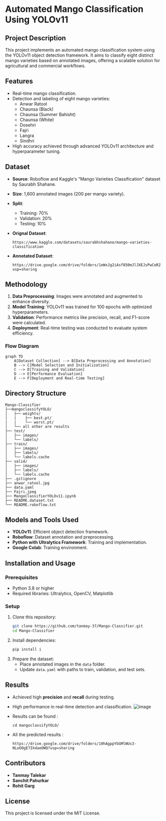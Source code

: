 # Automated Mango Classification Using YOLOv11

## Project Description
This project implements an automated mango classification system using the YOLOv11 object detection framework. It aims to classify eight distinct mango varieties based on annotated images, offering a scalable solution for agricultural and commercial workflows.

## Features
- Real-time mango classification.
- Detection and labeling of eight mango varieties:
  - Anwar Ratool
  - Chaunsa (Black)
  - Chaunsa (Summer Bahisht)
  - Chaunsa (White)
  - Dosehri
  - Fajri
  - Langra
  - Sindhri
- High accuracy achieved through advanced YOLOv11 architecture and hyperparameter tuning.

## Dataset
- **Source**: Roboflow and Kaggle's "Mango Varieties Classification" dataset by Saurabh Shahane.
- **Size**: 1,600 annotated images (200 per mango variety).
- **Split**:
  - Training: 70%
  - Validation: 20%
  - Testing: 10%

- **Orignal Dataset**:
    ```
    https://www.kaggle.com/datasets/saurabhshahane/mango-varieties-classification
    ```
- **Annotated Dataset**:
    ```
    https://drive.google.com/drive/folders/1eWxJg2iAsf850mJlJXEJsPwCeR2WrXyb?usp=sharing
    ```
## Methodology
1. **Data Preprocessing**: Images were annotated and augmented to enhance diversity.
2. **Model Training**: YOLOv11 was trained for 100 epochs with optimized hyperparameters.
3. **Validation**: Performance metrics like precision, recall, and F1-score were calculated.
4. **Deployment**: Real-time testing was conducted to evaluate system efficiency.

### Flow Diagram
```mermaid
graph TD
    A[Dataset Collection] --> B[Data Preprocessing and Annotation]
    B --> C[Model Selection and Initialization]
    C --> D[Training and Validation]
    D --> E[Performance Evaluation]
    E --> F[Deployment and Real-time Testing]
```

## Directory Structure
```
Mango-Classifier
├──mangoclassifyYOLO/
│   ├── weights/
│   |    ├── best.pt/
|   |    └── worst.pt/
│   └── all other are results
├── test/
│   ├── images/
│   └── labels/
├── train/
│   ├── images/
│   ├── labels/
│   └── labels.cache
├── valid/
│   ├── images/
│   ├── labels/
│   └── labels.cache
├── .gitignore
├── anwar_ratool.jpg
├── data.yaml
├── Fajri.jpeg
├── MangoClassifierYOLOv11.ipynb
├── README.dataset.txt
└── README.roboflow.txt
```

## Models and Tools Used
- **YOLOv11**: Efficient object detection framework.
- **Roboflow**: Dataset annotation and preprocessing.
- **Python with Ultralytics Framework**: Training and implementation.
- **Google Colab**: Training environment.

## Installation and Usage

### Prerequisites
- Python 3.8 or higher
- Required libraries: Ultralytics, OpenCV, Matplotlib

### Setup
1. Clone this repository:
   ```bash
   git clone https://github.com/tanmay-37/Mango-Classifier.git
   cd Mango-Classifier
   ```
2. Install dependencies:
   ```bash
   pip install i
   ```
3. Prepare the dataset:
   - Place annotated images in the `data` folder.
   - Update `data.yaml` with paths to train, validation, and test sets.


## Results
- Achieved high **precision** and **recall** during testing.
- High performance in real-time detection and classification.
![image](https://github.com/user-attachments/assets/b617fb9c-f7e9-48f9-aa08-c018f65944b8)

- Results can be found :
  ```
  cd mangoclassifyYOLO/
  ```
- All the predicted results : 
  ```
  https://drive.google.com/drive/folders/10hAgppYbGMlWUs3-NLoOOgE7IkdaeOWQ?usp=sharing
  ```

## Contributors
- **Tanmay Talekar**
- **Sanchit Pahurkar**
- **Rohit Garg**

## License
This project is licensed under the MIT License.

